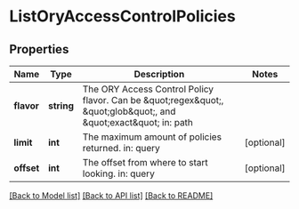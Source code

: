 # ListOryAccessControlPolicies

## Properties
Name | Type | Description | Notes
------------ | ------------- | ------------- | -------------
**flavor** | **string** | The ORY Access Control Policy flavor. Can be \&quot;regex\&quot;, \&quot;glob\&quot;, and \&quot;exact\&quot;  in: path | 
**limit** | **int** | The maximum amount of policies returned.  in: query | [optional] 
**offset** | **int** | The offset from where to start looking.  in: query | [optional] 

[[Back to Model list]](../README.md#documentation-for-models) [[Back to API list]](../README.md#documentation-for-api-endpoints) [[Back to README]](../README.md)


